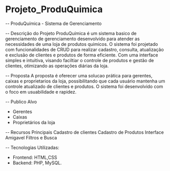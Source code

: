 # Projeto_ProduQuimica
-- ProduQuímica - Sistema de Gerenciamento 

-- Descrição do Projeto 
ProduQuímica é um sistema basico de gerenciamento de gerenciamento desenvolvido para atender as necessidades de uma loja de produtos quimicos. O sistema foi projetado com funcionalidades de CRUD para realizar cadastro, consulta, atualização e exclusão de clientes e produtos de forma eficiente. Com uma interface simples e intuitiva, visando faciltiar o controle de produtos e gestão de clientes, otimizando as operações diárias da loja. 

-- Proposta 
A proposta é oferecer uma solucao prática para gerentes, caixas e proprietarios da loja, possibilitando que cada usuário mantenha um controle atualizado de clientes e produtos. O sistema foi desenvolvido com o foco em usuabilidade e rapidez. 

-- Publico Alvo 
- Gerentes
- Caixas
- Proprietários da loja

-- Recursos Principais 
Cadastro de clientes
Cadastro de Produtos
Interface Amigavel 
Filtros e Busca

-- Tecnologias Utilizadas: 
- Frontend: HTML,CSS
- Backend: PHP, MySQL. 
